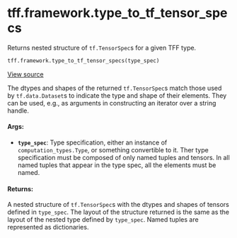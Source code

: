 <div itemscope itemtype="http://developers.google.com/ReferenceObject">
<meta itemprop="name" content="tff.framework.type_to_tf_tensor_specs" />
<meta itemprop="path" content="Stable" />
</div>

# tff.framework.type_to_tf_tensor_specs

Returns nested structure of `tf.TensorSpec`s for a given TFF type.

```python
tff.framework.type_to_tf_tensor_specs(type_spec)
```

<a target="_blank" href=http://github.com/tensorflow/federated/tree/master/tensorflow_federated/python/core/impl/type_utils.py>View
source</a>

<!-- Placeholder for "Used in" -->

The dtypes and shapes of the returned `tf.TensorSpec`s match those used by
`tf.data.Dataset`s to indicate the type and shape of their elements. They can be
used, e.g., as arguments in constructing an iterator over a string handle.

#### Args:

*   <b>`type_spec`</b>: Type specification, either an instance of
    `computation_types.Type`, or something convertible to it. Ther type
    specification must be composed of only named tuples and tensors. In all
    named tuples that appear in the type spec, all the elements must be named.

#### Returns:

A nested structure of `tf.TensorSpec`s with the dtypes and shapes of tensors
defined in `type_spec`. The layout of the structure returned is the same as the
layout of the nested type defined by `type_spec`. Named tuples are represented
as dictionaries.
